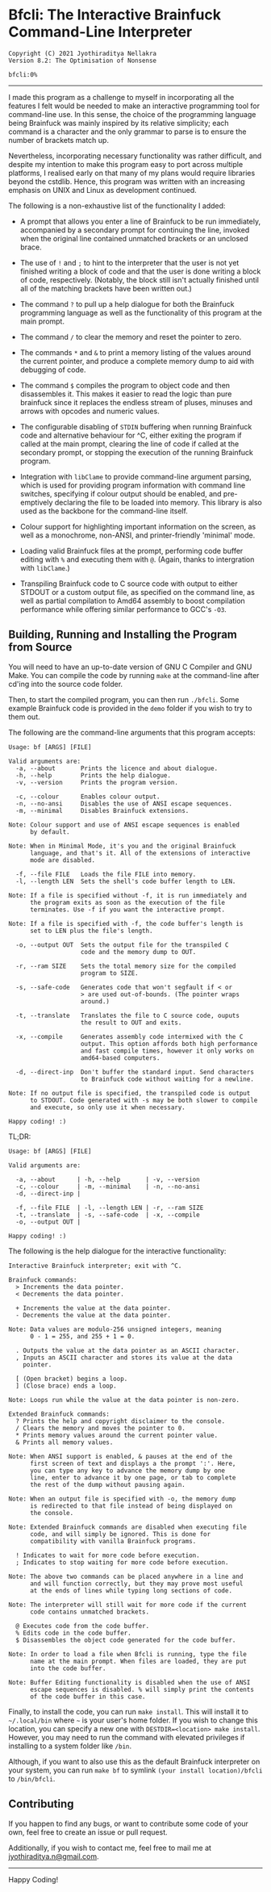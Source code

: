 # Bfcli: The Interactive Brainfuck Command-Line Interpreter
```
Copyright (C) 2021 Jyothiraditya Nellakra
Version 8.2: The Optimisation of Nonsense

bfcli:0%
```

---

I made this program as a challenge to myself in incorporating all the features
I felt would be needed to make an interactive programming tool for command-line
use. In this sense, the choice of the programming language being Brainfuck was
mainly inspired by its relative simplicity; each command is a character and the
only grammar to parse is to ensure the number of brackets match up.

Nevertheless, incorporating necessary functionality was rather difficult, and
despite my intention to make this program easy to port across multiple
platforms, I realised early on that many of my plans would require libraries
beyond the cstdlib. Hence, this program was written with an increasing emphasis
on UNIX and Linux as development continued.

The following is a non-exhaustive list of the functionality I added:

- A prompt that allows you enter a line of Brainfuck to be run immediately,
accompanied by a secondary prompt for continuing the line, invoked when the
original line contained unmatched brackets or an unclosed brace.

- The use of `!` and `;` to hint to the interpreter that the user is not yet
finished writing a block of code and that the user is done writing a block of
code, respectively. (Notably, the block still isn't actually finished until all
of the matching brackets have been written out.)

- The command `?` to pull up a help dialogue for both the Brainfuck programming
language as well as the functionality of this program at the main prompt.

- The command `/` to clear the memory and reset the pointer to zero.

- The commands `*` and `&` to print a memory listing of the values around the
current pointer, and produce a complete memory dump to aid with debugging of
code.

- The command `$` compiles the program to object code and then disassembles it.
This makes it easier to read the logic than pure brainfuck since it replaces
the endless stream of pluses, minuses and arrows with opcodes and numeric
values.

- The configurable disabling of `STDIN` buffering when running Brainfuck code
and alternative behaviour for ^C, either exiting the program if called at the
main prompt, clearing the line of code if called at the secondary prompt, or
stopping the execution of the running Brainfuck program.

- Integration with `libClame` to provide command-line argument parsing, which
is used for providing program information with command line switches,
specifying if colour output should be enabled, and pre-emptively declaring the
file to be loaded into memory. This library is also used as the backbone for
the command-line itself.

- Colour support for highlighting important information on the screen, as well
as a monochrome, non-ANSI, and printer-friendly 'minimal' mode.

- Loading valid Brainfuck files at the prompt, performing code buffer editing
with `%` and executing them with `@`. (Again, thanks to intergration with
`libClame`.)

- Transpiling Brainfuck code to C source code with output to either STDOUT or a
custom output file, as specified on the command line, as well as partial
compilation to Amd64 assembly to boost compilation performance while offering
similar performance to GCC's `-O3`.

## Building, Running and Installing the Program from Source

You will need to have an up-to-date version of GNU C Compiler and GNU Make. You
can compile the code by running `make` at the command-line after cd'ing into
the source code folder.

Then, to start the compiled program, you can then run `./bfcli`. Some example
Brainfuck code is provided in the `demo` folder if you wish to try to them
out.

The following are the command-line arguments that this program accepts:

```
Usage: bf [ARGS] [FILE]

Valid arguments are:
  -a, --about       Prints the licence and about dialogue.
  -h, --help        Prints the help dialogue.
  -v, --version     Prints the program version.

  -c, --colour      Enables colour output.
  -n, --no-ansi     Disables the use of ANSI escape sequences.
  -m, --minimal     Disables Brainfuck extensions.

Note: Colour support and use of ANSI escape sequences is enabled
      by default.

Note: When in Minimal Mode, it's you and the original Brainfuck
      language, and that's it. All of the extensions of interactive
      mode are disabled.

  -f, --file FILE   Loads the file FILE into memory.
  -l, --length LEN  Sets the shell's code buffer length to LEN.

Note: If a file is specified without -f, it is run immediately and
      the program exits as soon as the execution of the file
      terminates. Use -f if you want the interactive prompt.

Note: If a file is specified with -f, the code buffer's length is
      set to LEN plus the file's length.

  -o, --output OUT  Sets the output file for the transpiled C
                    code and the memory dump to OUT.

  -r, --ram SIZE    Sets the total memory size for the compiled
                    program to SIZE.

  -s, --safe-code   Generates code that won't segfault if < or
                    > are used out-of-bounds. (The pointer wraps
                    around.)

  -t, --translate   Translates the file to C source code, ouputs
                    the result to OUT and exits.

  -x, --compile     Generates assembly code intermixed with the C
                    output. This option affords both high performance
                    and fast compile times, however it only works on
                    amd64-based computers.

  -d, --direct-inp  Don't buffer the standard input. Send characters
                    to Brainfuck code without waiting for a newline.

Note: If no output file is specified, the transpiled code is output
      to STDOUT. Code generated with -s may be both slower to compile
      and execute, so only use it when necessary.

Happy coding! :)
```

TL;DR:

```
Usage: bf [ARGS] [FILE]

Valid arguments are:

  -a, --about      | -h, --help       | -v, --version
  -c, --colour     | -m, --minimal    | -n, --no-ansi
  -d, --direct-inp |

  -f, --file FILE  | -l, --length LEN | -r, --ram SIZE
  -t, --translate  | -s, --safe-code  | -x, --compile
  -o, --output OUT |

Happy coding! :)
```

The following is the help dialogue for the interactive functionality:

```
Interactive Brainfuck interpreter; exit with ^C.

Brainfuck commands:
  > Increments the data pointer.
  < Decrements the data pointer.

  + Increments the value at the data pointer.
  - Decrements the value at the data pointer.

Note: Data values are modulo-256 unsigned integers, meaning
      0 - 1 = 255, and 255 + 1 = 0.

  . Outputs the value at the data pointer as an ASCII character.
  , Inputs an ASCII character and stores its value at the data
    pointer.

  [ (Open bracket) begins a loop.
  ] (Close brace) ends a loop.

Note: Loops run while the value at the data pointer is non-zero.

Extended Brainfuck commands:
  ? Prints the help and copyright disclaimer to the console.
  / Clears the memory and moves the pointer to 0.
  * Prints memory values around the current pointer value.
  & Prints all memory values.

Note: When ANSI support is enabled, & pauses at the end of the
      first screen of text and displays a the prompt ':'. Here,
      you can type any key to advance the memory dump by one
      line, enter to advance it by one page, or tab to complete
      the rest of the dump without pausing again.

Note: When an output file is specified with -o, the memory dump
      is redirected to that file instead of being displayed on
      the console.

Note: Extended Brainfuck commands are disabled when executing file
      code, and will simply be ignored. This is done for
      compatibility with vanilla Brainfuck programs.

  ! Indicates to wait for more code before execution.
  ; Indicates to stop waiting for more code before execution.

Note: The above two commands can be placed anywhere in a line and
      and will function correctly, but they may prove most useful
      at the ends of lines while typing long sections of code.

Note: The interpreter will still wait for more code if the current
      code contains unmatched brackets.

  @ Executes code from the code buffer.
  % Edits code in the code buffer.
  $ Disassembles the object code generated for the code buffer.

Note: In order to load a file when Bfcli is running, type the file
      name at the main prompt. When files are loaded, they are put
      into the code buffer.

Note: Buffer Editing functionality is disabled when the use of ANSI
      escape sequences is disabled. % will simply print the contents
      of the code buffer in this case.
```

Finally, to install the code, you can run `make install`. This will install it
to `~/.local/bin` where `~` is your user's home folder. If you wish to change
this location, you can specify a new one with `DESTDIR=<location> make install`.
However, you may need to run the command with elevated privileges if installing
to a system folder like `/bin`.

Although, if you want to also use this as the default Brainfuck interpreter on
your system, you can run `make bf` to symlink `(your install location)/bfcli`
to `/bin/bfcli`.

## Contributing

If you happen to find any bugs, or want to contribute some code of your own,
feel free to create an issue or pull request.

Additionally, if you wish to contact me, feel free to mail me at
[jyothiraditya.n@gmail.com](mailto:jyothiraditya.n@gmail.com).

---

Happy Coding!
